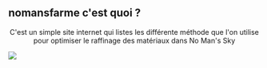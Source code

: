 ## nomansfarme c'est quoi ?
<p align="center">C'est un simple site internet qui listes les différente méthode que l'on utilise<br />
pour optimiser le raffinage des matériaux dans No Man's Sky</p>

![](https://i.ibb.co/pw46NL5/image.png)

